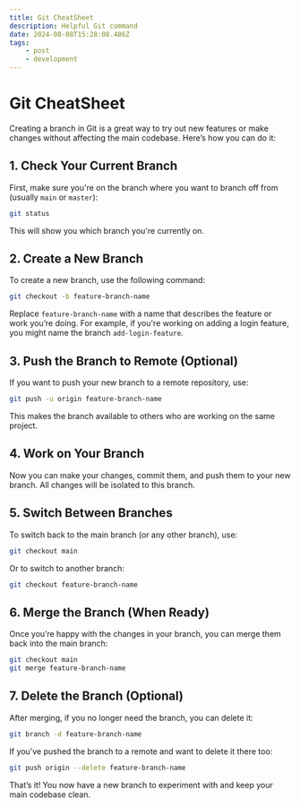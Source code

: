 ```yaml
---
title: Git CheatSheet
description: Helpful Git command
date: 2024-08-08T15:28:08.486Z
tags:
    - post
    - development
---
```


# Git CheatSheet

Creating a branch in Git is a great way to try out new features or make changes without affecting the main codebase. Here’s how you can do it:

## 1. **Check Your Current Branch**
   First, make sure you're on the branch where you want to branch off from (usually `main` or `master`):
   ```bash
   git status
   ```
   This will show you which branch you're currently on.

## 2. **Create a New Branch**
   To create a new branch, use the following command:
   ```bash
   git checkout -b feature-branch-name
   ```
   Replace `feature-branch-name` with a name that describes the feature or work you’re doing. For example, if you're working on adding a login feature, you might name the branch `add-login-feature`.

## 3. **Push the Branch to Remote (Optional)**
   If you want to push your new branch to a remote repository, use:
   ```bash
   git push -u origin feature-branch-name
   ```
   This makes the branch available to others who are working on the same project.

## 4. **Work on Your Branch**
   Now you can make your changes, commit them, and push them to your new branch. All changes will be isolated to this branch.

## 5. **Switch Between Branches**
   To switch back to the main branch (or any other branch), use:
   ```bash
   git checkout main
   ```
   Or to switch to another branch:
   ```bash
   git checkout feature-branch-name
   ```

## 6. **Merge the Branch (When Ready)**
   Once you’re happy with the changes in your branch, you can merge them back into the main branch:
   ```bash
   git checkout main
   git merge feature-branch-name
   ```

## 7. **Delete the Branch (Optional)**
   After merging, if you no longer need the branch, you can delete it:
   ```bash
   git branch -d feature-branch-name
   ```
   If you’ve pushed the branch to a remote and want to delete it there too:
   ```bash
   git push origin --delete feature-branch-name
   ```

That’s it! You now have a new branch to experiment with and keep your main codebase clean.